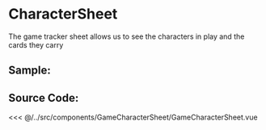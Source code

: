 # CharacterSheet

The game tracker sheet allows us to see the characters in play and the cards they carry

## Sample:
<GameCharacterSheet />

## Source Code:
<SourceCode>
<<< @/../src/components/GameCharacterSheet/GameCharacterSheet.vue
</SourceCode>

<script setup>
  import GameCharacterSheet from '../../../src/components/GameCharacterSheet/GameCharacterSheet.vue'
</script>